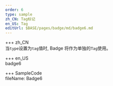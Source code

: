 ```yaml
---
order: 6
type: sample
zh_CN: Tag标记
en_US: Tag
editUrl: $BASE/pages/badge/md/badge6.md
---
```


+++ zh_CN  
当<Code>type</Code>设置为<Code>tag</Code>值时, Badge 将作为单独的<Code>Tag</Code>使用。

+++ en_US  
badge6

+++ SampleCode  
fileName: Badge6
